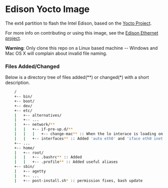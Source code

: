Edison Yocto Image
==================

The ext4 partition to flash the Intel Edison, based on the [Yocto Project](https://www.yoctoproject.org/).

For more info on contributing or using this image, see the [Edison Ethernet project](https://github.com/LGSInnovations/Edison-Ethernet).

**Warning**: Only clone this repo on a Linux based machine -- Windows and Mac OS X will complain about invalid file naming.

### Files Added/Changed ###

Below is a directory tree of files added(\*\*) or changed(\*) with a short description.

```bash
	/
	+-- bin/
	+-- boot/
	+-- dev/
	+-- etc/
	|	+-- alternatives/
	|	+-- ...
	|	+-- network/**
	|	|	+-- if-pre-up.d/**
	|	|	|	+-- change-mac** :: When the lo interace is loading on boot, change the MAC of eth0 based on /factory/mac
	|	|	+-- interfaces** :: Added 'auto eth0' and 'iface eth0 inet dhcp' to support the Ethernet block
	+-- ...
	+-- home/
	|	+-- root/
	|	|	+-- .bashrc** :: Added
	|	|	+-- .profile** :: Added useful aliases
	+-- sbin/
	|	+-- agetty
	|	+-- ...
	|	+-- post-install.sh* :: permission fixes, bash update

```